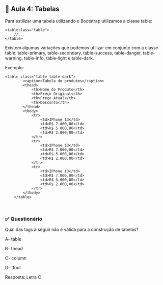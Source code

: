 ## 📝 Aula 4: Tabelas
Para estilizar uma tabela utilizando o Bootstrap utilizamos a classe table:
```
<tableclass="table">
    //...
</table>
```

Existem algumas variações que podemos utilizar em conjunto com a classe table: table-primary, table-secondary, table-success, table-danger, table-warning, table-info, table-light e table-dark.

Exemplo:
```
<table class="table table-dark">
        <caption>Tabela de produtos</caption>
        <thead>
            <th>Nome do Produto</th>
            <th>Preço Original</th>
            <th>Preço Atual</th>
            <th>Desconto</th>
        </thead>
        <tbody>
            <tr>
                <td>IPhone 13</td>
                <td>R$ 7.000,00</td>
                <td>R$ 5.000,00</td>
                <td>R$ 2.000,00</td>
            </tr>
            <tr>
                <td>IPhone 13</td>
                <td>R$ 7.000,00</td>
                <td>R$ 5.000,00</td>
                <td>R$ 2.000,00</td>
            </tr>
            <tr>
                <td>IPhone 13</td>
                <td>R$ 7.000,00</td>
                <td>R$ 5.000,00</td>
                <td>R$ 2.000,00</td>
            </tr>
        </tbody>
    </table>
```

<br>

### ✅ Questionário
Qual das tags a seguir não é válida para a construção de tabelas?

A- table

B- thead

C- column

D- tfoot 

Resposta: Letra C